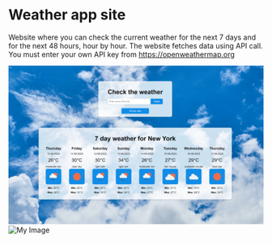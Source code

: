 # Weather app site

Website where you can check the current weather for the next 7 days and for the next 48 hours, hour by hour. The website fetches data using API call. You must enter your own API key from https://openweathermap.org

![My Image](weather_app_7_day_view_screen.png)
![My Image](weather_app_48_hour_view_screen.png)
